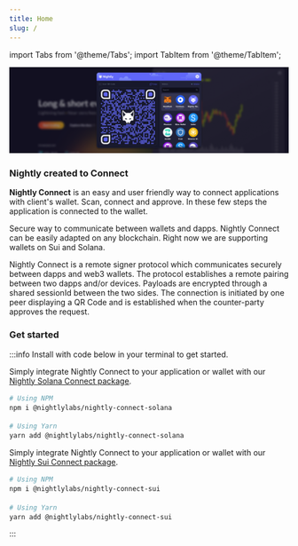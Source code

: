 ```yaml
---
title: Home
slug: /
---
```


import Tabs from '@theme/Tabs';
import TabItem from '@theme/TabItem';

<head>
    <meta name="DC.title" content="Nightly Connect - your key to the metaverse" />
    <meta name="title"content="Nightly Connect - future is multichain" />
    <meta property="og:description" content="Nightly Connect - protocol which establishes a connection on chain between Nightly Mobile Wallet and dApp through scanning QR code on Solana and Sui." />
    <meta property="twitter:description" content="Nightly Connect - protocol which establishes a connection on chain between Nightly Mobile Wallet and dApp through scanning QR code on Solana and Sui." />
    <meta name="DC.description" content="Nightly Wallet - The fastest multichain wallet to manage your tokens and NFTs via an extension or mobile app. Your key to the metaverse available on Solana and Sui." />
</head>

![Welcome to Nightly](../static/img/connect_landing_narrow.png)

### Nightly created to Connect

**Nightly Connect** is an easy and user friendly way to connect applications with client's wallet. Scan, connect and approve. In these few steps the application is connected to the wallet.

Secure way to communicate between wallets and dapps.
Nightly Connect can be easily adapted on any blockchain. Right now we are supporting wallets on Sui and Solana.

Nightly Connect is a remote signer protocol which communicates securely between dapps and web3 wallets. The protocol establishes a remote pairing between two dapps and/or devices. Payloads are encrypted through a shared sessionId between the two sides. The connection is initiated by one peer displaying a QR Code and is established when the counter-party approves the request.

### Get started

:::info
Install with code below in your terminal to get started.

<Tabs>
<TabItem value="Solana" label="Solana">

Simply integrate Nightly Connect to your application or wallet with our [Nightly Solana Connect package](https://www.npmjs.com/package/@nightlylabs/nightly-connect-solana).

```bash
# Using NPM
npm i @nightlylabs/nightly-connect-solana

# Using Yarn
yarn add @nightlylabs/nightly-connect-solana

```

</TabItem>
<TabItem value="SUI" label="SUI">

Simply integrate Nightly Connect to your application or wallet with our [Nightly Sui Connect package](https://www.npmjs.com/package/@nightlylabs/nightly-connect-sui).

```bash
# Using NPM
npm i @nightlylabs/nightly-connect-sui

# Using Yarn
yarn add @nightlylabs/nightly-connect-sui
```

</TabItem>
</Tabs>

:::
